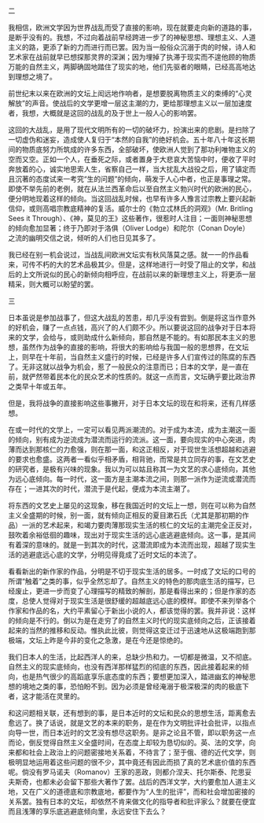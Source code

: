 二

  

我相信，欧洲文学因为世界战乱而受了直接的影响，现在就要走向新的道路的事，是断乎没有的。我想，不过向着战前早经跨进一步了的神秘思想、理想主义、人道主义的路，更添了新的力而进行而已罢。因为当一般俗众沉溺于肉的时候，诗人和艺术家在战前就早已想探那灵界的深渊；因为埋掉了执滞于现实而不遑他顾的物质万能的自然主义，两脚确固地踏住了现实的地，他们先驱者的眼睛，已经高高地达到理想之境了。

前世纪末以来在欧洲的文坛上闳远地作响者，是想要脱离物质主义的束缚的“心灵解放”的声音。使战后的文学更增一层这主潮的力，更给那理想主义以一层加速度者，我想，大概就是这回的战乱的及于世上一般人心的影响罢。

这回的大战乱，是用了现代文明所有的一切的破坏力，扮演出来的悲剧。是扫除了一切虚伪和迷妄，造成使人复归于“本然的自我”的绝好机会。五十年八十年这长期间的物质底努力所筑成的许多东西，全部破坏，使欧洲人觉到了那功利唯物主义的空而又空。正如一个人，在垂死之际，或者置身于大悲哀大苦恼中时，便收了平时奔放着的心，诚实地思索人生，省察自己一样，当大扰乱大战役之后，用了镇定而且沉著的态度试来一考究“生的问题”的倾向，萌发于人心中者，也正是事理之常。即使不举先前的老例，就在从法兰西革命后以至自然主义勃兴时代的欧洲的民心，便分明地现着这样的倾向。当这回战乱时候，也早有许多人豫言过宗教上要兴起新信仰，或则高唱宗教底精神的复活。威尔士的《勃立忒林氏的洞观》（Mr. Britling Sees it Through）、《神，莫见的王》这些著作，很惹时人注目；一面则神秘思想的倾向愈加显著；终于乃即对于洛俱（Oliver Lodge）和陀尔（Conan Doyle）之流的幽明交信之说，倾听的人们也日见其多了。

我已经在别一机会说过，当战乱间欧洲文坛实有秋风落莫之感。就一一的作品看来，可传不朽的大的艺术品极其少。但是，这样地进行一时受了阻止的文学，和战后的上文所说似的民心的新倾向相呼应，在战前以来的新理想主义上，将更添一层精采，则大概可以盼望的罢。

  

三

  

日本虽说是参加战事了，但这大战乱的苦患，却几乎没有尝到。倒是将这当作意外的好机会，赚了一点点钱，高兴了的人们颇不少。所以要说这回的战争对于日本将来的文学，会给与，或则助成什么新倾向，那自然是不能的。有如那民本主义的思想，虽然作为战争的直接的影响，将很大的影响给与我国一般的思想界，在文坛上，则早在十年前，当自然主义盛行的时候，已经是许多人们宣传过的陈腐的东西了。无非这就以战争为机会，惹了一般民众的注意而已；日本的文学，是一直在前，就俨然带着民本化的民众艺术的性质的。就这一点而言，文坛确乎要比政治界之类早十年或五年。

但是，我将战争的直接影响这些事撇开，对于日本文坛的现在和将来，还有几样感想。

在或一时代的文学上，一定可以看见两派潮流的。对于成为本流，成为主潮这一面的倾向，别有成为逆流成为潜流而运行的流派。这一面，要向现实的中心突进，肉薄而达到那核仁的力愈强，则在那一面，和这正相反，对于现世生活想超越和逃避的要求也愈盛。这两者一看似乎相矛盾，相背驰，而常是共立同存的事，在文艺史的研究者，是极有兴味的现象。我以为可以姑且称其一为文艺的求心底倾向，其他为远心底倾向。每一时代，这一面方是主潮本流之间，则那一派作为逆流或潜流而存在；一进其次的时代，潜流于是代起，便成为本流主潮了。

将东西的文艺史上屡见的这现象，移在我国近时的文坛上一想，则在可以称为自然主义全盛期的时候，别一面，就有倾向正相反的夏目漱石氏（尤其是那初期的作品）一派的艺术起来，和竭力要肉薄那现实生活的核仁的文坛的主潮完全正反对，鼓吹着余裕低徊的趣味，现出对于现实生活的远心底逃避底倾向。这一事，是其间有着深的意味的。就是一到其次的时代，这潜流即成为本流而出现，超越了现实生活的逃避底远心底的文学，分明见得竟成了近时文坛的本流了。

看看新出的新作家的作品，分明是不切于现实生活的居多。一时成了文坛的口号的所谓“触着”之类的事，似乎全然忘却了。自然主义的特色的那肉底生活的描写，已经废止，更进一步而变了心理描写的精致的解剖，那是看得出来的；但是作家的态度，总使人觉得对于现实生活是很舒缓的超越底远心底的模样。即使不来列举各个作家和作品的名，大约平素留心于新出小说的人，都该觉得的罢。我并非说：这样的倾向是不行的。倒以为是在走穷了的自然主义时代的现实底倾向之后，正该接着起来的当然的推移和反动。惟执此比彼，则觉得这变迁过于迅速地从这极端跑到那极端，文坛上昨是今非的变化之急激，是在今还是惊绝的。

我们日本人的生活，比起西洋人的来，总缺少热和力。一切都是微温，又不彻底。自然主义的现实底倾向，也没有西洋那样猛烈的彻底的东西，因此接着起来的倾向，也是热气很少的高蹈底享乐底态度的东西；要想更加深入，踏进幽玄的神秘思想的境地之类的事，恐怕盼不到。因为必须是曾经淹溺于极深极深的肉的极底下者，这才能活在灵里的。

和这问题相关联，还有想到的事，是日本近时的文坛和民众的思想生活，距离愈去愈远了。换了话说，就是文艺的本来的职务，是在作为文明批评社会批评，以指点向导一世，而日本近时的文艺没有想尽这职务。是非之论且不管，即以职务这一点而论，倒反觉得自然主义全盛时间，在态度上却较为恳切似的。英、法的文学，向来都和社会上政治上的问题密接地关系着，不待言了；至于俄、德的近代文学，则极明显地运用着这些问题的很不少，其中竟还有因此而损了真的艺术底价值的东西呢。倘没有罗马诺夫（Romanov）王家的恶政，则都介涅夫、托尔斯泰、陀思妥夫斯奇，也都未必会留下那些大著作了罢。战后的西洋文学，大约要愈加人道主义地，又在广义的道德底和宗教底地，都要作为“人生的批评”，而和社会增加密接的关系罢。独有日本的文坛，却依然不肯来做文化的指导者和批评家么？就要在便宜而且浅薄的享乐底逃避底倾向里，永远安住下去么？